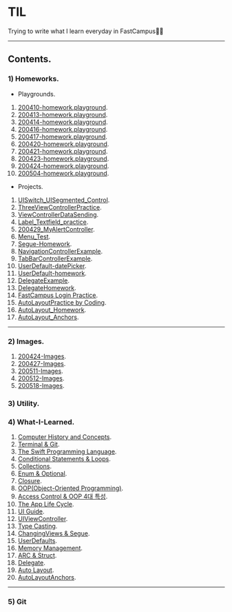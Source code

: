 # TIL
Trying to write what I learn everyday in FastCampus👍🏻

---    

## Contents.  

### 1) Homeworks.   

- Playgrounds.  

1) [200410-homework.playground](https://github.com/ByoungilYoun/TIL/blob/master/Homeworks/200410-homework.playground/Contents.swift).  
2) [200413-homework.playground](https://github.com/ByoungilYoun/TIL/blob/master/Homeworks/200413-homework.playground/Contents.swift).  
3) [200414-homework.playground](https://github.com/ByoungilYoun/TIL/blob/master/Homeworks/200414-homework.playground/Contents.swift).  
4) [200416-homework.playground](https://github.com/ByoungilYoun/TIL/blob/master/Homeworks/200416-homework.playground/Contents.swift).  
5) [200417-homework.playground](https://github.com/ByoungilYoun/TIL/blob/master/Homeworks/200417-homework.playground/Contents.swift).  
6) [200420-homework.playground](https://github.com/ByoungilYoun/TIL/blob/master/Homeworks/200420-homework.playground/Contents.swift).  
7) [200421-homework.playground](https://github.com/ByoungilYoun/TIL/blob/master/Homeworks/200421-homework.playground/Contents.swift).  
8) [200423-homework.playground](https://github.com/ByoungilYoun/TIL/blob/master/Homeworks/200423-homework.playground/Contents.swift).  
9) [200424-homework.playground](https://github.com/ByoungilYoun/TIL/blob/master/Homeworks/200424-homework.playground/Contents.swift).  
10) [200504-homework.playground](https://github.com/ByoungilYoun/TIL/blob/master/Homeworks/200504-homework.playground/Contents.swift).  

- Projects.  

1) [UISwitch_UISegmented_Control](https://github.com/ByoungilYoun/TIL/tree/master/Homeworks/projects/UISwitch_UISegmented_Control/UISwitch_UISegmented_Control).  
2) [ThreeViewControllerPractice](https://github.com/ByoungilYoun/TIL/tree/master/Homeworks/projects/ThreeViewControllerPractice/ThreeViewControllerPractice).  
3) [ViewControllerDataSending](https://github.com/ByoungilYoun/TIL/tree/master/Homeworks/projects/ViewControllerDataSending/ViewControllerDataSending).  
4) [Label_Textfield_practice](https://github.com/ByoungilYoun/TIL/tree/master/Homeworks/projects/Label_Textfield_practice/Label_Textfield_practice).  
5) [200429_MyAlertController](https://github.com/ByoungilYoun/TIL/tree/master/Homeworks/projects/200429_MyAlertController/200429_MyAlertController).  
6) [Menu_Test](https://github.com/ByoungilYoun/TIL/tree/master/Homeworks/projects/Menu_Test/Menu_Test).  
7) [Segue-Homework](https://github.com/ByoungilYoun/TIL/tree/master/Homeworks/projects/Segue-Homework/Segue-Homework).  
8) [NavigationControllerExample](https://github.com/ByoungilYoun/TIL/tree/master/Homeworks/projects/NavigationControllerExample/NavigationControllerExample). 
9) [TabBarControllerExample](https://github.com/ByoungilYoun/TIL/tree/master/Homeworks/projects/TabBarControllerExample/TabBarControllerExample).    
10) [UserDefault-datePicker](https://github.com/ByoungilYoun/TIL/tree/master/Homeworks/projects/UserDefaults%20-%20Starter/UserDefaults).  
11) [UserDefault-homework](https://github.com/ByoungilYoun/TIL/tree/master/Homeworks/projects/userDefault-homework/userDefault-homework).  
12) [DelegateExample](https://github.com/ByoungilYoun/TIL/tree/master/Homeworks/projects/DelegateExample/DelegateExample).  
12) [DelegateHomework](https://github.com/ByoungilYoun/TIL/tree/master/Homeworks/projects/DelegateHomework/DelegateHomework).
13) [FastCampus Login Practice](https://github.com/ByoungilYoun/TIL/tree/master/Homeworks/projects/FastCampusLoginPractice/FastCampusLoginPractice). 
14) [AutoLayoutPractice by Coding](https://github.com/ByoungilYoun/TIL/blob/master/Homeworks/projects/AutoLayoutPractice/AutoLayoutPractice/ViewController.swift).  
15) [AutoLayout_Homework](https://github.com/ByoungilYoun/TIL/tree/master/Homeworks/projects/AutoLayout_Homework/AutoLayout_Homework). 
16) [AutoLayout_Anchors](https://github.com/ByoungilYoun/TIL/blob/master/Homeworks/projects/AutoLayout_Anchors/AutoLayout_Anchors/ViewController.swift).  

---

### 2) Images.  

1) [200424-Images](https://github.com/ByoungilYoun/TIL/tree/master/Images/200424-Images).  
2) [200427-Images](https://github.com/ByoungilYoun/TIL/tree/master/Images/200427-Images).  
3) [200511-Images](https://github.com/ByoungilYoun/TIL/tree/master/Images/200511-Images).     
4) [200512-Images](https://github.com/ByoungilYoun/TIL/tree/master/Images/200512-Images). 
5) [200518-Images](https://github.com/ByoungilYoun/TIL/tree/master/Images/200518-Images).  

### 3) Utility.   

### 4) What-I-Learned.   

1) [Computer History and Concepts](https://github.com/ByoungilYoun/TIL/blob/master/What-I-Learned/200406-Learning.md).  
2) [Terminal & Git](https://github.com/ByoungilYoun/TIL/blob/master/What-I-Learned/200407-Learning.md).  
3) [The Swift Programming Language](https://github.com/ByoungilYoun/TIL/blob/master/What-I-Learned/200410-Learning.md).  
4) [Conditional Statements & Loops](https://github.com/ByoungilYoun/TIL/blob/master/What-I-Learned/200413-Learning.md).  
5) [Collections](https://github.com/ByoungilYoun/TIL/blob/master/What-I-Learned/200414-Learning.md).  
6) [Enum & Optional](https://github.com/ByoungilYoun/TIL/blob/master/What-I-Learned/200416-Learning.md).  
7) [Closure](https://github.com/ByoungilYoun/TIL/blob/master/What-I-Learned/200417-Learning.md).  
8) [OOP(Object-Oriented Programming)](https://github.com/ByoungilYoun/TIL/blob/master/What-I-Learned/200420-Learning.md).  
9) [Access Control & OOP 4대 특성](https://github.com/ByoungilYoun/TIL/blob/master/What-I-Learned/200421-Learning.md).  
10) [The App Life Cycle](https://github.com/ByoungilYoun/TIL/blob/master/What-I-Learned/200423-Learning.md).  
11) [UI Guide](https://github.com/ByoungilYoun/TIL/blob/master/What-I-Learned/200424-Learning.md).  
12) [UIViewController](https://github.com/ByoungilYoun/TIL/blob/master/What-I-Learned/200427-Learning.md).  
13) [Type Casting](https://github.com/ByoungilYoun/TIL/blob/master/What-I-Learned/200504-Learning.md).  
14) [ChangingViews & Segue](https://github.com/ByoungilYoun/TIL/blob/master/What-I-Learned/200507-Learning.md).  
15) [UserDefaults](https://github.com/ByoungilYoun/TIL/blob/master/What-I-Learned/200508-Learning.md).  
16) [Memory Management](https://github.com/ByoungilYoun/TIL/blob/master/What-I-Learned/200511-Learning.md).  
17) [ARC & Struct](https://github.com/ByoungilYoun/TIL/blob/master/What-I-Learned/200511-Learning2.md).  
18) [Delegate](https://github.com/ByoungilYoun/TIL/blob/master/What-I-Learned/200512-Learning.md).   
19) [Auto Layout](https://github.com/ByoungilYoun/TIL/blob/master/What-I-Learned/200515-Learning.md).  
20) [AutoLayoutAnchors](https://github.com/ByoungilYoun/TIL/blob/master/What-I-Learned/200518-Learning.md).  

---

### 5) Git


